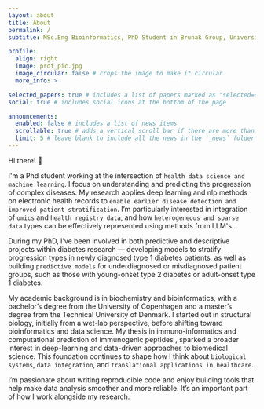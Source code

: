 ```yaml
---
layout: about
title: About
permalink: /
subtitle: MSc.Eng Bioinformatics, PhD Student in Brunak Group, University of Copenhagen

profile:
  align: right
  image: prof_pic.jpg
  image_circular: false # crops the image to make it circular
  more_info: >

selected_papers: true # includes a list of papers marked as "selected={true}"
social: true # includes social icons at the bottom of the page

announcements:
  enabled: false # includes a list of news items
  scrollable: true # adds a vertical scroll bar if there are more than 3 news items
  limit: 5 # leave blank to include all the news in the `_news` folder
---
```


Hi there! 🤗

I'm a Phd student working at the intersection of `health data science and machine learning`. I focus on understanding and predicting the progression of complex diseases. My research applies deep learning and nlp methods on electronic health records to `enable earlier disease detection and improved patient stratification`. I’m particularly interested in integration of `omics` and `health registry data`, and how `heterogeneous and sparse data` types can be effectively represented using methods from LLM's.

During my PhD, I’ve been involved in both predictive and descriptive projects within diabetes research — developing models to stratify progression types in newly diagnosed type 1 diabetes patients, as well as building `predictive models` for underdiagnosed or misdiagnosed patient groups, such as those with young-onset type 2 diabetes or adult-onset type 1 diabetes.

My academic background is in biochemistry and bioinformatics, with a bachelor’s degree from the University of Copenhagen and a master’s degree from the Technical University of Denmark. I started out in structural biology, initially from a wet-lab perspective, before shifting toward bioinformatics and data science. My thesis in immuno-informatics and computational prediction of immunogenic peptides , sparked a broader interest in deep-learning and data-driven approaches to biomedical science. This foundation continues to shape how I think about `biological systems`, `data integration`, and `translational applications in healthcare`.

I’m passionate about writing reproducible code and enjoy building tools that help make data analysis smoother and more reliable. It’s an important part of how I work alongside my research.
